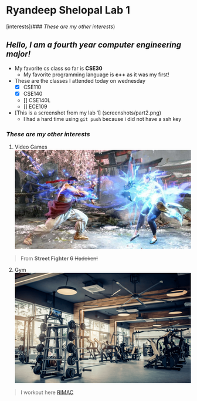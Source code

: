 # Ryandeep Shelopal Lab 1
[interests](### _These are my other interests_)

## _Hello, I am a fourth year computer engineering major!_
* My favorite cs class so far is **CSE30**
  - My favorite programming language is **c++** as it was my first!
* These are the classes I attended today on wednesday
  - [x] CSE110
  - [x] CSE140
  - [] CSE140L
  - [] ECE109
* [This is a screenshot from my lab 1] (screenshots/part2.png)
  - I had a hard time using `git push` because i did not have a ssh key

### _These are my other interests_
1. Video Games
  ![Image](ryu-hadoken-chun-li.jpg)
  > From __Street Fighter 6__
  > ~~Hadoken!~~
2. Gym
  ![Image](Gym-structure-1080x675.png)
  > I workout here [RIMAC](https://recreation.ucsd.edu/)







